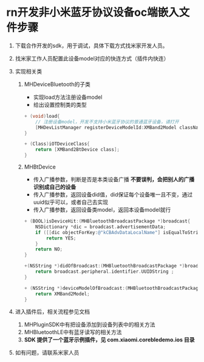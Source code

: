 # rn开发非小米蓝牙协议设备oc端嵌入文件步骤

1. 下载合作开发的sdk，用于调试，具体下载方式找米家开发人员。

2. 找米家工作人员配置此设备model对应的快连方式（插件内快连）

3. 实现相关类
   1. MHDeviceBluetooth的子类

      - 实现load方法注册设备model
      - 给出设置控制类的类型

      ```objective-c
      + (void)load{
          // 注册设备model，开发不支持小米蓝牙协议的普通蓝牙设备，请打开
          [MHDevListManager registerDeviceModelId:XMBand2Model className:NSStringFromClass([self class]) isRegisterBase:YES];
      }

      + (Class)iOTDeviceClass{
          return [XMBand2BtDevice class];
      }
      ```

   2. MHBtDevice

      - 传入广播参数，判断是否是本类设备广播   **不要误判，会把别人的广播识别成自己的设备**
      - 传入广播参数，返回设备did值，did保证每个设备唯一且不变，通过uuid似乎可以，或者自己去实现
      - 传入广播参数，返回设备类model，返回本设备model就行

      ```objective-c
      + (BOOL)isDeviceHit:(MHBluetoothBroadcastPackage *)broadcast{
          NSDictionary *dic = broadcast.advertisementData;
          if ([[dic objectForKey:@"kCBAdvDataLocalName"] isEqualToString:@"MI Band 2"]) {
              return YES;
          }
          return NO;
      }

      +(NSString *)didOfBroadcast:(MHBluetoothBroadcastPackage *)broadcast{
          return broadcast.peripheral.identifier.UUIDString ;
      }

      + (NSString *)deviceModelOfBroadcast:(MHBluetoothBroadcastPackage *)broadcast{
          return XMBand2Model;
      }
      ```

4. 进入插件后，相关流程参见文档

   1. MHPluginSDK中有把设备添加到设备列表中的相关方法
   2. MHBluetoothLE中有蓝牙读写的相关方法
   3. **SDK 提供了一个蓝牙示例插件，见 com.xiaomi.corebledemo.ios 目录**

5. 如有问题，请联系米家人员